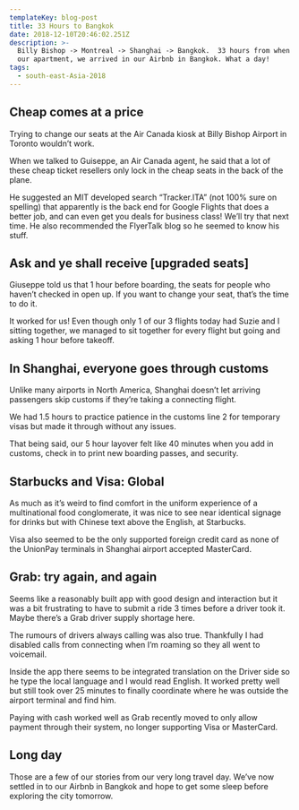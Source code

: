 ```yaml
---
templateKey: blog-post
title: 33 Hours to Bangkok
date: 2018-12-10T20:46:02.251Z
description: >-
  Billy Bishop -> Montreal -> Shanghai -> Bangkok.  33 hours from when we left
  our apartment, we arrived in our Airbnb in Bangkok. What a day!
tags:
  - south-east-Asia-2018
---
```

## Cheap comes at a price 

Trying to change our seats at the Air Canada kiosk at Billy Bishop Airport in Toronto wouldn’t work. 

When we talked to Guiseppe, an Air Canada agent, he said that a lot of these cheap ticket resellers only lock in the cheap seats in the back of the plane. 

He suggested an MIT developed search “Tracker.ITA” (not 100% sure on spelling) that apparently is the back end for Google Flights that does a better job, and can even get you deals for business class! We’ll try that next time. He also recommended the FlyerTalk blog so he seemed to know his stuff.

## Ask and ye shall receive [upgraded seats]
Giuseppe told us that 1 hour before boarding, the seats for people who haven’t checked in open up. If you want to change your seat, that’s the time to do it. 

It worked for us! Even though only 1 of our 3 flights today had Suzie and I sitting together, we managed to sit together for every flight but going and asking 1 hour before takeoff.

## In Shanghai, everyone goes through customs

Unlike many airports in North America, Shanghai doesn’t let arriving passengers skip customs if they’re taking a connecting flight. 

We had 1.5 hours to practice patience in the customs line 2 for temporary visas but made it through without any issues.

That being said, our 5 hour layover felt like 40 minutes when you add in customs, check in to print new boarding passes, and security. 

## Starbucks and Visa: Global

As much as it’s weird to find comfort in the uniform experience of a multinational food conglomerate, it was nice to see near identical signage for drinks but with Chinese text above the English, at Starbucks. 

Visa also seemed to be the only supported foreign credit card as none of the UnionPay terminals in Shanghai airport accepted MasterCard. 

## Grab: try again, and again

Seems like a reasonably built app with good design and interaction but it was a bit frustrating to have to submit a ride 3 times before a driver took it. Maybe there’s a Grab driver supply shortage here. 

The rumours of drivers always calling was also true. Thankfully I had disabled calls from connecting when I’m roaming so they all went to voicemail. 

Inside the app there seems to be integrated translation on the Driver side so he type the local language and I would read English. It worked pretty well but still took over 25 minutes to finally coordinate where he was outside the airport terminal and find him.

Paying with cash worked well as Grab recently moved to only allow payment through their system, no longer supporting Visa or MasterCard.

## Long day

Those are a few of our stories from our very long travel day. We’ve now settled in to our Airbnb in Bangkok and hope to get some sleep before exploring the city tomorrow. 
